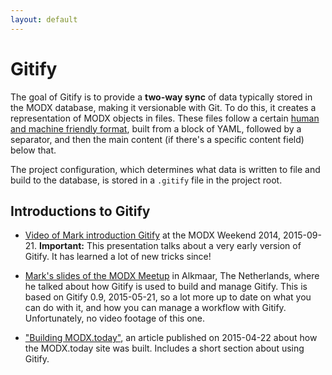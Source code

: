 ```yaml
---
layout: default
---
```


# Gitify

The goal of Gitify is to provide a **two-way sync** of data typically stored in the MODX database, making it versionable with Git. To do this, it creates a representation of MODX objects in files. These files follow a certain [human and machine friendly format](https://gist.github.com/Mark-H/5acafdc1c364f70fa4e7), built from a block of YAML, followed by a separator, and then the main content (if there's a specific content field) below that.

The project configuration, which determines what data is written to file and build to the database, is stored in a `.gitify` file in the project root.

## Introductions to Gitify

- [Video of Mark introduction Gitify](https://video.modmore.com/modx-weekend-2014/sunday-backend/staging-workflow-with-git-and-gitify/) at the MODX Weekend 2014, 2015-09-21. **Important:** This presentation talks about a very early version of Gitify. It has learned a lot of new tricks since!

- [Mark's slides of the MODX Meetup](http://www.slideshare.net/hamstramark1/solving-the-workflow-building-modxtoday-with-gitify-20150521-alkmaar) in Alkmaar, The Netherlands, where he talked about how Gitify is used to build and manage Gitify. This is based on Gitify 0.9, 2015-05-21, so a lot more up to date on what you can do with it, and how you can manage a workflow with Gitify. Unfortunately, no video footage of this one. 

- ["Building MODX.today"](https://modx.today/posts/2015/04/building-modx.today), an article published on 2015-04-22 about how the MODX.today site was built. Includes a short section about using Gitify.



